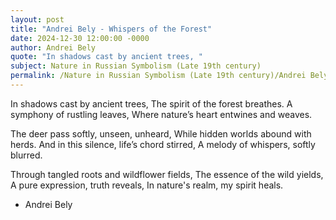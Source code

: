 ```yaml
---
layout: post
title: "Andrei Bely - Whispers of the Forest"
date: 2024-12-30 12:00:00 -0000
author: Andrei Bely
quote: "In shadows cast by ancient trees, "
subject: Nature in Russian Symbolism (Late 19th century)
permalink: /Nature in Russian Symbolism (Late 19th century)/Andrei Bely/Andrei Bely - Whispers of the Forest
---
```


In shadows cast by ancient trees, 
The spirit of the forest breathes.
A symphony of rustling leaves, 
Where nature’s heart entwines and weaves.

The deer pass softly, unseen, unheard, 
While hidden worlds abound with herds.
And in this silence, life’s chord stirred, 
A melody of whispers, softly blurred.

Through tangled roots and wildflower fields, 
The essence of the wild yields,
A pure expression, truth reveals, 
In nature's realm, my spirit heals.

- Andrei Bely
